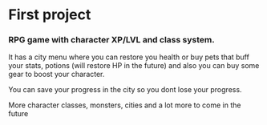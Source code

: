 # First project
### RPG game with character XP/LVL and class system.
It has a city menu where you can restore you health or buy pets that buff your stats, potions (will restore HP in the future) and also you can buy some gear to boost your character.

You can save your progress in the city so you dont lose your progress.

More character classes, monsters, cities and a lot more to come in the future 

